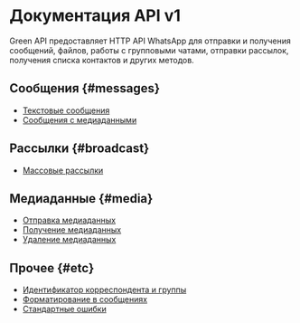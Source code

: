 # Документация API v1

Green API предоставляет HTTP API WhatsApp для отправки и получения сообщений, файлов, работы с групповыми чатами, отправки рассылок, получения списка контактов и других методов.

## Сообщения {#messages}

- [Текстовые сообщения](messages/text.md)
- [Сообщения с медиаданными](messages/media.md)

## Рассылки {#broadcast}

- [Массовые рассылки](broadcast/text.md)

<!-- 
## Контакты {#contacts}

- [Добавить контакт](contacts/add-contact.md)
 -->

## Медиаданные {#media}

- [Отправка медиаданных](media/upload.md)
- [Получение медиаданных](media/download.md)
- [Удаление медиаданных](media/delete.md)

## Прочее {#etc}

- [Идентификатор корреспондента и группы](chat-id.md)
- [Форматирование в сообщениях](formatting.md)
- [Стандартные ошибки](errors.md)
